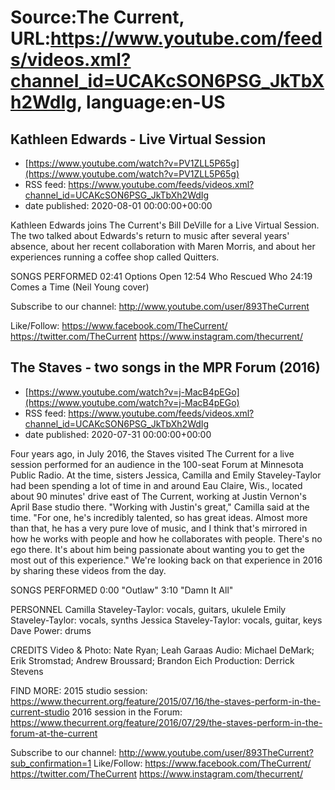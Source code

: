 # Source:The Current, URL:https://www.youtube.com/feeds/videos.xml?channel_id=UCAKcSON6PSG_JkTbXh2WdIg, language:en-US

## Kathleen Edwards - Live Virtual Session
 - [https://www.youtube.com/watch?v=PV1ZLL5P65g](https://www.youtube.com/watch?v=PV1ZLL5P65g)
 - RSS feed: https://www.youtube.com/feeds/videos.xml?channel_id=UCAKcSON6PSG_JkTbXh2WdIg
 - date published: 2020-08-01 00:00:00+00:00

Kathleen Edwards joins The Current's Bill DeVille for a Live Virtual Session. The two talked about Edwards's return to music after several years' absence, about her recent collaboration with Maren Morris, and about her experiences running a coffee shop called Quitters.

SONGS PERFORMED
02:41 Options Open
12:54 Who Rescued Who
24:19 Comes a Time (Neil Young cover)

Subscribe to our channel:
http://www.youtube.com/user/893TheCurrent

Like/Follow:
https://www.facebook.com/TheCurrent/
https://twitter.com/TheCurrent
https://www.instagram.com/thecurrent/

## The Staves - two songs in the MPR Forum (2016)
 - [https://www.youtube.com/watch?v=j-MacB4pEGo](https://www.youtube.com/watch?v=j-MacB4pEGo)
 - RSS feed: https://www.youtube.com/feeds/videos.xml?channel_id=UCAKcSON6PSG_JkTbXh2WdIg
 - date published: 2020-07-31 00:00:00+00:00

Four years ago, in July 2016, the Staves visited The Current for a live session performed for an audience in the 100-seat Forum at Minnesota Public Radio. At the time, sisters Jessica, Camilla and Emily Staveley-Taylor had been spending a lot of time in and around Eau Claire, Wis., located about 90 minutes' drive east of The Current, working at Justin Vernon's April Base studio there. "Working with Justin's great," Camilla said at the time. "For one, he's incredibly talented, so has great ideas. Almost more than that, he has a very pure love of music, and I think that's mirrored in how he works with people and how he collaborates with people. There's no ego there. It's about him being passionate about wanting you to get the most out of this experience."
We're looking back on that experience in 2016 by sharing these videos from the day.

SONGS PERFORMED
0:00 "Outlaw"
3:10 "Damn It All"

PERSONNEL
Camilla Staveley-Taylor: vocals, guitars, ukulele
Emily Staveley-Taylor: vocals, synths
Jessica Staveley-Taylor: vocals, guitar, keys
Dave Power: drums

CREDITS
Video & Photo: Nate Ryan; Leah Garaas
Audio: Michael DeMark; Erik Stromstad; Andrew Broussard; Brandon Eich
Production: Derrick Stevens

FIND MORE:
2015 studio session: https://www.thecurrent.org/feature/2015/07/16/the-staves-perform-in-the-current-studio
2016 session in the Forum: https://www.thecurrent.org/feature/2016/07/29/the-staves-perform-in-the-forum-at-the-current

Subscribe to our channel:
http://www.youtube.com/user/893TheCurrent?sub_confirmation=1
Like/Follow:
https://www.facebook.com/TheCurrent/
https://twitter.com/TheCurrent
https://www.instagram.com/thecurrent/

